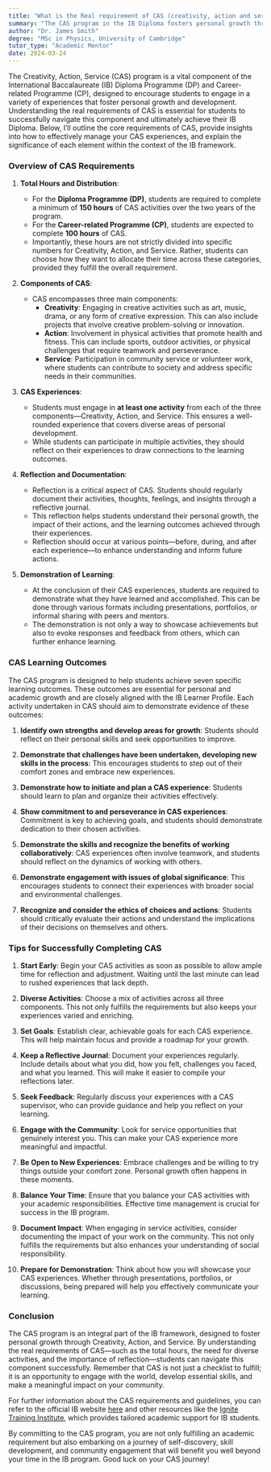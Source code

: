 ```yaml
---
title: "What is the Real requirement of CAS (creativity, action and service) given by the IB (International Baccalaureate)?"
summary: "The CAS program in the IB Diploma fosters personal growth through creativity, action, and service, outlining essential requirements for student success."
author: "Dr. James Smith"
degree: "MSc in Physics, University of Cambridge"
tutor_type: "Academic Mentor"
date: 2024-03-24
---
```


The Creativity, Action, Service (CAS) program is a vital component of the International Baccalaureate (IB) Diploma Programme (DP) and Career-related Programme (CP), designed to encourage students to engage in a variety of experiences that foster personal growth and development. Understanding the real requirements of CAS is essential for students to successfully navigate this component and ultimately achieve their IB Diploma. Below, I’ll outline the core requirements of CAS, provide insights into how to effectively manage your CAS experiences, and explain the significance of each element within the context of the IB framework.

### Overview of CAS Requirements

1. **Total Hours and Distribution**:
   - For the **Diploma Programme (DP)**, students are required to complete a minimum of **150 hours** of CAS activities over the two years of the program. 
   - For the **Career-related Programme (CP)**, students are expected to complete **100 hours** of CAS.
   - Importantly, these hours are not strictly divided into specific numbers for Creativity, Action, and Service. Rather, students can choose how they want to allocate their time across these categories, provided they fulfill the overall requirement.

2. **Components of CAS**:
   - CAS encompasses three main components:
     - **Creativity**: Engaging in creative activities such as art, music, drama, or any form of creative expression. This can also include projects that involve creative problem-solving or innovation.
     - **Action**: Involvement in physical activities that promote health and fitness. This can include sports, outdoor activities, or physical challenges that require teamwork and perseverance.
     - **Service**: Participation in community service or volunteer work, where students can contribute to society and address specific needs in their communities.

3. **CAS Experiences**:
   - Students must engage in **at least one activity** from each of the three components—Creativity, Action, and Service. This ensures a well-rounded experience that covers diverse areas of personal development.
   - While students can participate in multiple activities, they should reflect on their experiences to draw connections to the learning outcomes.

4. **Reflection and Documentation**:
   - Reflection is a critical aspect of CAS. Students should regularly document their activities, thoughts, feelings, and insights through a reflective journal.
   - This reflection helps students understand their personal growth, the impact of their actions, and the learning outcomes achieved through their experiences.
   - Reflection should occur at various points—before, during, and after each experience—to enhance understanding and inform future actions.

5. **Demonstration of Learning**:
   - At the conclusion of their CAS experiences, students are required to demonstrate what they have learned and accomplished. This can be done through various formats including presentations, portfolios, or informal sharing with peers and mentors.
   - The demonstration is not only a way to showcase achievements but also to evoke responses and feedback from others, which can further enhance learning.

### CAS Learning Outcomes

The CAS program is designed to help students achieve seven specific learning outcomes. These outcomes are essential for personal and academic growth and are closely aligned with the IB Learner Profile. Each activity undertaken in CAS should aim to demonstrate evidence of these outcomes:

1. **Identify own strengths and develop areas for growth**: Students should reflect on their personal skills and seek opportunities to improve.
  
2. **Demonstrate that challenges have been undertaken, developing new skills in the process**: This encourages students to step out of their comfort zones and embrace new experiences.
  
3. **Demonstrate how to initiate and plan a CAS experience**: Students should learn to plan and organize their activities effectively.
  
4. **Show commitment to and perseverance in CAS experiences**: Commitment is key to achieving goals, and students should demonstrate dedication to their chosen activities.
  
5. **Demonstrate the skills and recognize the benefits of working collaboratively**: CAS experiences often involve teamwork, and students should reflect on the dynamics of working with others.
  
6. **Demonstrate engagement with issues of global significance**: This encourages students to connect their experiences with broader social and environmental challenges.
  
7. **Recognize and consider the ethics of choices and actions**: Students should critically evaluate their actions and understand the implications of their decisions on themselves and others.

### Tips for Successfully Completing CAS

1. **Start Early**: Begin your CAS activities as soon as possible to allow ample time for reflection and adjustment. Waiting until the last minute can lead to rushed experiences that lack depth.

2. **Diverse Activities**: Choose a mix of activities across all three components. This not only fulfills the requirements but also keeps your experiences varied and enriching.

3. **Set Goals**: Establish clear, achievable goals for each CAS experience. This will help maintain focus and provide a roadmap for your growth.

4. **Keep a Reflective Journal**: Document your experiences regularly. Include details about what you did, how you felt, challenges you faced, and what you learned. This will make it easier to compile your reflections later.

5. **Seek Feedback**: Regularly discuss your experiences with a CAS supervisor, who can provide guidance and help you reflect on your learning.

6. **Engage with the Community**: Look for service opportunities that genuinely interest you. This can make your CAS experience more meaningful and impactful.

7. **Be Open to New Experiences**: Embrace challenges and be willing to try things outside your comfort zone. Personal growth often happens in these moments.

8. **Balance Your Time**: Ensure that you balance your CAS activities with your academic responsibilities. Effective time management is crucial for success in the IB program.

9. **Document Impact**: When engaging in service activities, consider documenting the impact of your work on the community. This not only fulfills the requirements but also enhances your understanding of social responsibility.

10. **Prepare for Demonstration**: Think about how you will showcase your CAS experiences. Whether through presentations, portfolios, or discussions, being prepared will help you effectively communicate your learning.

### Conclusion

The CAS program is an integral part of the IB framework, designed to foster personal growth through Creativity, Action, and Service. By understanding the real requirements of CAS—such as the total hours, the need for diverse activities, and the importance of reflection—students can navigate this component successfully. Remember that CAS is not just a checklist to fulfill; it is an opportunity to engage with the world, develop essential skills, and make a meaningful impact on your community.

For further information about the CAS requirements and guidelines, you can refer to the official IB website [here](https://www.ibo.org/programmes/diploma-programme/curriculum/dp-core/creativity-activity-and-service/) and other resources like the [Ignite Training Institute](https://ignitetraininginstitute.com/ib-cas-program/), which provides tailored academic support for IB students.

By committing to the CAS program, you are not only fulfilling an academic requirement but also embarking on a journey of self-discovery, skill development, and community engagement that will benefit you well beyond your time in the IB program. Good luck on your CAS journey!
    